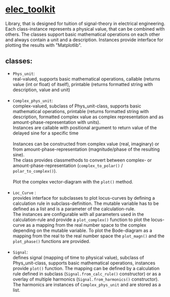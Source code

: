 # <u>elec_toolkit</u>
Library, that is designed for tuition of signal-theory in electrical engineering.
Each class-instance represents a physical value, that can be combined with others.
The classes support basic mathematical operations on each other and always contain a unit and a description. Instances provide interface for plotting the results with "Matplotlib". 

## classes:
   *    ```Phys_unit```:<br/>real-valued, supports basic mathematical operations, callable (returns value (int or float) of itself), printable (returns formatted string with description, value and unit)<br/><br/>
   *    ```Complex_phys_unit```:<br/>complex-valued, subclass of Phys_unit-class, supports basic mathematical operations, printable (returns formatted string with description, formatted complex value as complex representation and as amount-phase-representation with units).<br/>Instances are callable with positional argument to return value of the delayed sine for a specific time<br/><br/>Instances can be constructed from complex value (real, imaginary) or from amount-phase-representation (magnitude/phase of the resulting sine). <br/> The class provides classmethods to convert between complex- or amount-phase-representation (```complex_to_polar()``` / ```polar_to_complex()```).<br/><br/>Plot the complex vector-diagram with the ```plot()``` method. <br/><br/>
   *    ```Loc_Curve``` :<br/>provides interface for subclasses to plot locus-curves by defining a calculation rule in subclass-definition. The mutable variable has to be defined as a list and is a parameter of the calculation-rule.<br/> The instances are configurable with all parameters used in the calculation-rule and provide a ```plot_complex()``` function to plot the locus-curve as a mapping from the real number space to the complex depending on the mutable variable. To plot the Bode-diagram as a mapping from the real to the real number space the ```plot_magn()``` and the ```plot_phase()``` functions are provided. <br/><br/>
   *    ```Signal```:<br/>defines signal (mapping of time to physical value), subclass of Phys_unit-class, supports basic mathematical operations, instances provide ```plot()``` function. The mapping can be defined by a calculation rule defined in subclass (```Signal.from_calc_rule()``` constructor) or as a overlay of multiple harmonics (```Signal.from_harmonics()``` constructor). The harmonics are instances of ```Complex_phys_unit``` and are stored as a list.